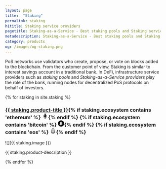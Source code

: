 ```yaml
---
layout: page
title:  "Staking"
permalink: staking
h1title: Staking service providers
pagetitle: Staking-as-a-Service - Best staking pools and Staking service providers.  
metadescription: Staking-as-a-Service - Best staking pools and Staking service providers. PoS networks use validators who create, propose, or vote on blocks added to the blockchain. From the end-user perspective, Staking is similar to interest savings account in a traditional bank.
category: products
og: /images/og-staking.png
---
```

PoS networks use validators who create, propose, or vote on blocks added to the blockchain. From the customer point of view, Staking is similar to interest savings account in a traditional bank. In DeFi, infrastructure service providers such as _staking pools_ and _Staking-as-a-Service providers_ play the role of the bank, running nodes for decentralized PoS protocols on behalf of investors.

{% for staking in site.staking %}
### <a href="{{ staking.product-url }}?ref=defiprime.com">{{ staking.product-title }}</a>{% if staking.ecosystem contains 'ethereum' %} ![](images/ether.png "Built on Ethereum or related to Ethereum ecosystem"){% endif %} {% if staking.ecosystem contains 'bitcoin' %} ![](/images/btc.png "Using Bitcoin ecosystem"){% endif %} {% if staking.ecosystem contains 'eos' %} ![](/images/eos.png "Built on EOS or related to EOS ecosystem"){% endif %}

![]({{ staking.image }})

{{ staking.product-description }}

{% endfor %}
